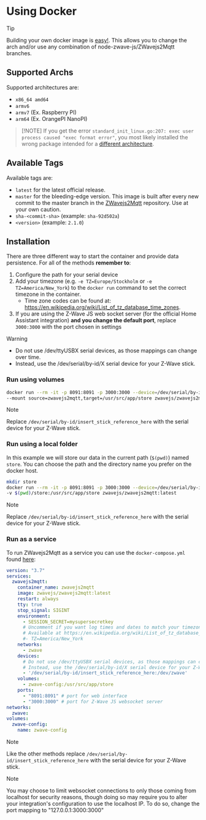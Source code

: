 
# Using Docker

> [!TIP]
> Building your own docker image is [easy!](development/custom-docker.md). This allows you to change the arch and/or use any combination of node-zwave-js/ZWavejs2Mqtt branches.

## Supported Archs

Supported architectures are:

- `x86_64 amd64`
- `armv6`
- `armv7` (Ex. Raspberry PI)
- `arm64` (Ex. OrangePI NanoPI)

> [!NOTE] If you get the error `standard_init_linux.go:207: exec user process caused "exec format error"`, you most likely installed the wrong package intended for a [different architecture](https://github.com/zwave-js/zwavejs2mqtt/tree/master/docs/troubleshooting/improper-arch.md).

## Available Tags

Available tags are:

- `latest` for the latest official release.
- `master` for the bleeding-edge version. This image is built after every new commit to the master branch in the [ZWavejs2Mqtt](https://github.com/zwave-js/zwavejs2mqtt/commits/master) repository. Use at your own caution.
- `sha-<commit-sha>` (example: `sha-92d502a`)
- `<version>` (example: `2.1.0`)

## Installation

There are three different way to start the container and provide data persistence. For all of the methods **remember to**:

1. Configure the path for your serial device
2. Add your timezone (e.g. `-e TZ=Europe/Stockholm` or `-e TZ=America/New_York`) to the `docker run` command to set the correct timezone in the container.
    - Time zone codes can be found at: <https://en.wikipedia.org/wiki/List_of_tz_database_time_zones>.
3. If you are using the Z-Wave JS web socket server (for the official Home Assistant integration) **and you change the default port**, replace `3000:3000` with the port chosen in settings

> [!WARNING]
>
> - Do not use /dev/ttyUSBX serial devices, as those mappings can change over time.
> - Instead, use the /dev/serial/by-id/X serial device for your Z-Wave stick.

### Run using volumes

```bash
docker run --rm -it -p 8091:8091 -p 3000:3000 --device=/dev/serial/by-id/insert_stick_reference_here:/dev/zwave \
--mount source=zwavejs2mqtt,target=/usr/src/app/store zwavejs/zwavejs2mqtt:latest
```

> [!NOTE]
> Replace `/dev/serial/by-id/insert_stick_reference_here` with the serial device for your Z-Wave stick.

### Run using a local folder

In this example we will store our data in the current path (`$(pwd)`) named `store`. You can choose the path and the directory name you prefer on the docker host.

```bash
mkdir store
docker run --rm -it -p 8091:8091 -p 3000:3000 --device=/dev/serial/by-id/insert_stick_reference_here:/dev/zwave \
-v $(pwd)/store:/usr/src/app/store zwavejs/zwavejs2mqtt:latest
```

> [!NOTE]
> Replace `/dev/serial/by-id/insert_stick_reference_here` with the serial device for your Z-Wave stick.

### Run as a service

To run ZWavejs2Mqtt as a service you can use the `docker-compose.yml` found [here](docker/docker-compose.yml):

```yml
version: "3.7"
services:
  zwavejs2mqtt:
    container_name: zwavejs2mqtt
    image: zwavejs/zwavejs2mqtt:latest
    restart: always
    tty: true
    stop_signal: SIGINT
    environment:
      - SESSION_SECRET=mysupersecretkey
      # Uncomment if you want log times and dates to match your timezone instead of UTC
      # Available at https://en.wikipedia.org/wiki/List_of_tz_database_time_zones
      #- TZ=America/New_York
    networks:
      - zwave
    devices:
      # Do not use /dev/ttyUSBX serial devices, as those mappings can change over time.
      # Instead, use the /dev/serial/by-id/X serial device for your Z-Wave stick.
      - '/dev/serial/by-id/insert_stick_reference_here:/dev/zwave'
    volumes:
      - zwave-config:/usr/src/app/store
    ports:
      - "8091:8091" # port for web interface
      - "3000:3000" # port for Z-Wave JS websocket server
networks:
  zwave:
volumes:
  zwave-config:
    name: zwave-config
```

> [!NOTE]
> Like the other methods replace `/dev/serial/by-id/insert_stick_reference_here` with the serial device for your Z-Wave stick.

> [!NOTE]
> You may choose to limit websocket connections to only those coming from localhost for security reasons, though doing so may require you to alter your integration's configuration to use the localhost IP. To do so, change the port mapping to "127.0.0.1:3000:3000"
